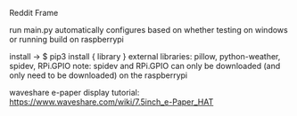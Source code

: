 Reddit Frame

run main.py
automatically configures based on whether testing on windows or running build on raspberrypi

install -> $ pip3 install { library }
external libraries: pillow, python-weather, spidev, RPi.GPIO
note: spidev and RPi.GPIO can only be downloaded (and only need to be downloaded) on the raspberrypi

waveshare e-paper display tutorial: https://www.waveshare.com/wiki/7.5inch_e-Paper_HAT